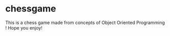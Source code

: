 # chessgame
This is a chess game made from concepts of Object Oriented Programming !
Hope you enjoy!
